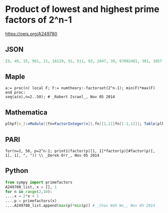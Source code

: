 # Product of lowest and highest prime factors of 2^n\-1
https://oeis.org/A249780
## JSON
```JSON
[9, 49, 15, 961, 21, 16129, 51, 511, 93, 2047, 39, 67092481, 381, 1057, 771, 17179607041, 219, 274876858369, 123, 2359, 2049, 8388607, 723, 55831, 24573, 1838599, 381, 486737, 993, 4611686014132420609, 196611, 4196353, 393213, 3810551, 327, 137438953471, 1572861, 849583, 185043]
```
## Maple
```Maple
a:= proc(n) local F; F:= numtheory:-factorset(2^n-1); min(F)*max(F) end proc:
seq(a(n),n=2..50); # _Robert Israel_, Nov 05 2014
```
## Mathematica
```Mathematica
plhpf[n_]:=Module[{fn=FactorInteger[n]},fn[[1,1]]fn[[-1,1]]]; Table[plhpf [2^n-1],{n,2,40}] (* _Harvey P. Dale_, May 23 2020 *)
```
## PARI
```PARI
for(n=2, 50, p=2^n-1; print1(factor(p)[1, 1]*factor(p)[#factor(p)[, 1], 1], ", ")) \\ _Derek Orr_, Nov 05 2014
```
## Python
```Python
from sympy import primefactors
A249780_list, x = [], 1
for n in range(2,10):
....x = 2*x + 1
....p = primefactors(x)
....A249780_list.append(max(p)*min(p)) # _Chai Wah Wu_, Nov 05 2014
```
